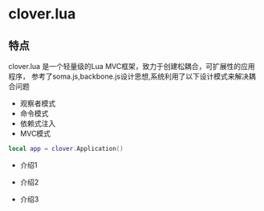 # clover.lua
## 特点

clover.lua 是一个轻量级的Lua MVC框架，致力于创建松耦合，可扩展性的应用程序，
参考了soma.js,backbone.js设计思想,系统利用了以下设计模式来解决耦合问题
- 观察者模式
- 命令模式
- 依赖式注入
- MVC模式


``` lua
local app = clover.Application()
```
- 介绍1

- 介绍2 

- 介绍3
